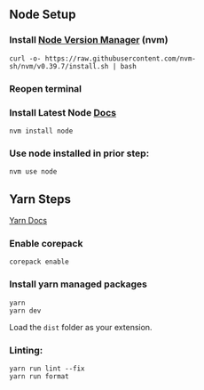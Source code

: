 ## Node Setup
### Install [Node Version Manager](https://github.com/nvm-sh/nvm) (nvm)
```shell
curl -o- https://raw.githubusercontent.com/nvm-sh/nvm/v0.39.7/install.sh | bash
```
### Reopen terminal

### Install Latest Node [Docs](https://github.com/nvm-sh/nvm?tab=readme-ov-file#usage)
```shell
nvm install node
```
### Use node installed in prior step: 
```shell
nvm use node
```
## Yarn Steps 
[Yarn Docs](https://yarnpkg.com/getting-started/install)
### Enable corepack 
```shell
corepack enable
```
### Install yarn managed packages
```shell
yarn
yarn dev
```

Load the `dist` folder as your extension.

### Linting: 
```shell
yarn run lint --fix
yarn run format 
```